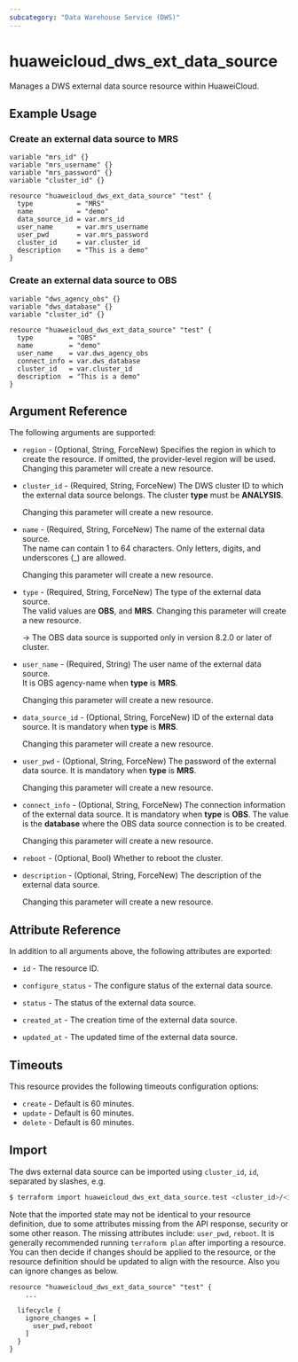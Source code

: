 ```yaml
---
subcategory: "Data Warehouse Service (DWS)"
---
```


# huaweicloud_dws_ext_data_source

Manages a DWS external data source resource within HuaweiCloud.  

## Example Usage

### Create an external data source to MRS

```hcl
variable "mrs_id" {}
variable "mrs_username" {}
variable "mrs_password" {}
variable "cluster_id" {}

resource "huaweicloud_dws_ext_data_source" "test" {
  type           = "MRS"
  name           = "demo"
  data_source_id = var.mrs_id
  user_name      = var.mrs_username
  user_pwd       = var.mrs_password
  cluster_id     = var.cluster_id
  description    = "This is a demo"
}
```

### Create an external data source to OBS

```hcl
variable "dws_agency_obs" {}
variable "dws_database" {}
variable "cluster_id" {}

resource "huaweicloud_dws_ext_data_source" "test" {
  type         = "OBS"
  name         = "demo"
  user_name    = var.dws_agency_obs
  connect_info = var.dws_database
  cluster_id   = var.cluster_id
  description  = "This is a demo"
}
```

## Argument Reference

The following arguments are supported:

* `region` - (Optional, String, ForceNew) Specifies the region in which to create the resource.
  If omitted, the provider-level region will be used. Changing this parameter will create a new resource.

* `cluster_id` - (Required, String, ForceNew) The DWS cluster ID to which the external data source belongs.
  The cluster **type** must be **ANALYSIS**.

  Changing this parameter will create a new resource.

* `name` - (Required, String, ForceNew) The name of the external data source.  
  The name can contain 1 to 64 characters. Only letters, digits, and underscores (_) are allowed.

  Changing this parameter will create a new resource.

* `type` - (Required, String, ForceNew) The type of the external data source.  
  The valid values are **OBS**, and **MRS**.
  Changing this parameter will create a new resource.

  -> The OBS data source is supported only in version 8.2.0 or later of cluster.

* `user_name` - (Required, String) The user name of the external data source.  
  It is OBS agency-name when **type** is **MRS**.

  Changing this parameter will create a new resource.

* `data_source_id` - (Optional, String, ForceNew) ID of the external data source. It is mandatory when **type** is **MRS**.

  Changing this parameter will create a new resource.

* `user_pwd` - (Optional, String, ForceNew) The password of the external data source. It is mandatory when **type** is **MRS**.

  Changing this parameter will create a new resource.

* `connect_info` - (Optional, String, ForceNew) The connection information of the external data source.
  It is mandatory when **type** is **OBS**.
  The value is the **database** where the OBS data source connection is to be created.

  Changing this parameter will create a new resource.

* `reboot` - (Optional, Bool) Whether to reboot the cluster.  

* `description` - (Optional, String, ForceNew) The description of the external data source.  

  Changing this parameter will create a new resource.

## Attribute Reference

In addition to all arguments above, the following attributes are exported:

* `id` - The resource ID.

* `configure_status` - The configure status of the external data source.  

* `status` - The status of the external data source.  

* `created_at` - The creation time of the external data source.  

* `updated_at` - The updated time of the external data source.  

## Timeouts

This resource provides the following timeouts configuration options:

* `create` - Default is 60 minutes.
* `update` - Default is 60 minutes.
* `delete` - Default is 60 minutes.

## Import

The dws external data source can be imported using `cluster_id`, `id`, separated by slashes, e.g.

```bash
$ terraform import huaweicloud_dws_ext_data_source.test <cluster_id>/<id>
```

Note that the imported state may not be identical to your resource definition, due to some attributes missing from the
API response, security or some other reason. The missing attributes include: `user_pwd`, `reboot`.
It is generally recommended running `terraform plan` after importing a resource.
You can then decide if changes should be applied to the resource, or the resource definition should be updated to align
with the resource. Also you can ignore changes as below.

```hcl
resource "huaweicloud_dws_ext_data_source" "test" {
    ...

  lifecycle {
    ignore_changes = [
      user_pwd,reboot
    ]
  }
}
```
